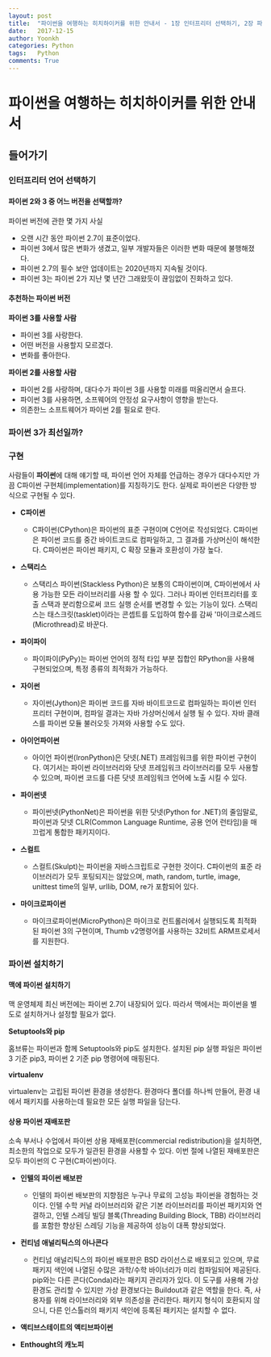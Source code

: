 ```yaml
---
layout: post
title:  "파이썬을 여행하는 히치하이커를 위한 안내서 - 1장 인터프리터 선택하기, 2장 파이썬 설치하기"
date:   2017-12-15
author: Yoonkh
categories: Python
tags:	Python
comments: True
---
```



# 파이썬을 여행하는 히치하이커를 위한 안내서 

## 들어가기

### 인터프리터 언어 선택하기

#### 파이썬 2와 3 중 어느 버전을 선택할까?

파이썬 버전에 관한 몇 가지 사실 

- 오랜 시간 동안 파이썬 2.7이 표준이었다.
- 파이썬 3에서 많은 변화가 생겼고, 일부 개발자들은 이러한 변화 때문에 불행해졌다.
- 파이썬 2.7의 필수 보안 업데이트는 2020년까지 지속될 것이다.
- 파이썬 3는 파이썬 2가 지난 몇 년간 그래왔듯이 끊임없이 진화하고 있다.

#### 추천하는 파이썬 버전

**파이썬 3를 사용할 사람**

- 파이썬 3를 사랑한다.
- 어떤 버전을 사용할지 모르겠다.
- 변화를 좋아한다.

**파이썬 2를 사용할 사람**

- 파이썬 2를 사랑하며, 대다수가 파이썬 3를 사용할 미래를 떠올리면서 슬프다.
- 파이썬 3를 사용하면, 소프웨어의 안정성 요구사항이 영향을 받는다.
- 의존한느 소프트웨어가 파이썬 2를 필요로 한다.

### 파이썬 3가 최선일까?

### 구현 

사람들이 **파이썬**에 대해 얘기할 때, 파이썬 언어 자체를 언급하는 경우가 대다수지만 가끔 C파이썬 구현체(implementation)를 지칭하기도 한다. 실제로 파이썬은 다양한 방식으로 구현될 수 있다.

- **C파이썬**

	- C파이썬(CPython)은 파이썬의 표준 구현이며 C언어로 작성되었다. C파이썬은 파이썬 코드를 중간 바이트코드로 컴파일하고, 그 결과를 가상머신이 해석한다. C파이썬은 파이썬 패키지, C 확장 모듈과 호환성이 가장 높다.

- **스택리스**

	- 스택리스 파이썬(Stackless Python)은 보통의 C파이썬이며, C파이썬에서 사용 가능한 모든 라이브러리를 사용 할 수 있다. 그러나 파이썬 인터프리터를 호출 스택과 분리함으로써 코드 실행 순서를 변경할 수 있는 기능이 있다. 스택리스는 태스크릿(tasklet)이라는 콘셉트를 도입하여 함수를 감싸 '마이크로스레드(Microthread)로 바꾼다.

- **파이파이**

	- 파이파이(PyPy)는 파이썬 언어의 정적 타입 부분 집합인 RPython을 사용해 구현되었으며, 특정 종류의 최적화가 가능하다.
	
- **자이썬**

	- 자이썬(Jython)은 파이썬 코드를 자바 바이트코드로 컴파일하는 파이썬 인터프리터 구현이며, 컴파일 결과는 자바 가상머신에서 실행 될 수 있다. 자바 클래스를 파이썬 모듈 불러오듯 가져와 사용할 수도 있다.
	
- **아이언파이썬**

	- 아이언 파이썬(IronPython)은 닷넷(.NET) 프레임워크를 위한 파이썬 구현이다. 여기서는 파이썬 라이브러리와 닷넷 프레임워크 라이브러리를 모두 사용할 수 있으며, 파이썬 코드를 다른 닷넷 프레임워크 언어에 노출 시킬 수 있다.
	
- **파이썬넷**

	- 파이썬넷(PythonNet)은 파이썬을 위한 닷넷(Python for .NET)의 줄임말로, 파이썬과 닷넷 CLR(Common Language Runtime, 공용 언어 런타임)을 매끄럽게 통합한 패키지이다.
	
- **스컬트**

	- 스컬트(Skulpt)는 파이썬을 자바스크립트로 구현한 것이다. C파이썬의 표준 라이브러리가 모두 포팅되지는 않았으며, math, random, turtle, image, unittest time의 일부, urllib, DOM, re가 포함되어 있다.
	
- **마이크로파이썬**
	- 마이크로파이썬(MicroPython)은 마이크로 컨트롤러에서 실행되도록 최적화된 파이썬 3의 구현이며, Thumb v2명령어를 사용하는 32비트 ARM프로세서를 지원한다.

### 파이썬 설치하기

#### 맥에 파이썬 설치하기

맥 운영체제 최신 버전에는 파이썬 2.7이 내장되어 있다. 따라서 맥에서는 파이썬을 별도로 설치하거나 설정할 필요가 없다.

**Setuptools와 pip**

홈브류는 파이썬과 함께 Setuptools와 pip도 설치한다. 설치된 pip 실행 파일은 파이썬 3 기준 pip3, 파이썬 2 기준 pip 명령어에 매핑된다.

**virtualenv**

virtualenv는 고립된 파이썬 환경을 생성한다. 환경마다 폴더를 하나씩 만들어, 환경 내에서 패키지를 사용하는데 필요한 모든 실행 파일을 담는다.

#### 상용 파이썬 재배포판

소속 부서나 수업에서 파이썬 상용 재배포판(commercial redistribution)을 설치하면, 최소한의 작업으로 모두가 일관된 환경을 사용할 수 있다. 이번 절에 나열된 재배포판은 모두 파이썬의 C 구현(C파이썬)이다.

- **인텔의 파이썬 배보판**

	- 인텔의 파이썬 배보판의 지향점은 누구나 무료의 고성능 파이썬을 경험하는 것이다. 인텔 수학 커널 라이브러리와 같은 기본 라이브러리를 파이썬 패키지와 연결하고, 인텔 스레딩 빌딩 블록(Threading Building Block, TBB) 라이브러리를 포함한 향상된 스레딩 기능을 제공하여 성능이 대폭 향상되었다. 

- **컨티넘 애널리틱스의 아나콘다**

	- 컨티넘 애널리틱스의 파이썬 배포판은 BSD 라이선스로 배포되고 있으며, 무료패키지 색인에 나열된 수많은 과학/수학 바이너리가 미리 컴파일되어 제공된다. pip와는 다른 콘다(Conda)라는 패키지 관리자가 있다. 이 도구를 사용해 가상 환경도 관리할 수 있지만 가상 환경보다는 Buildout과 같은 역할을 한다. 즉, 사용자를 위해 라이브러리와 외부 의존성을 관리한다. 패키지 형식이 호환되지 않으니, 다른 인스톨러의 패키지 색인에 등록된 패키지는 설치할 수 없다.

- **액티브스테이트의 액티브파이썬**

- **Enthought의 캐노피**



